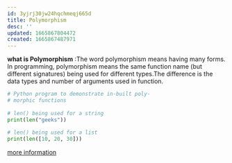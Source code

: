 ```yaml
---
id: 3yjrj30jw24hqchmeqj665d
title: Polymorphism
desc: ''
updated: 1665867804472
created: 1665867487971
---
```

**what is Polymorphism**
:The word polymorphism means having many forms. In programming, polymorphism means the same function name (but different signatures) being used for different types.The difference is the data types and number of arguments used in function.
```python
# Python program to demonstrate in-built poly-
# morphic functions
 
# len() being used for a string
print(len("geeks"))
 
# len() being used for a list
print(len([10, 20, 30]))
```
[more information](https://www.geeksforgeeks.org/polymorphism-in-python/?ref=lbp)
